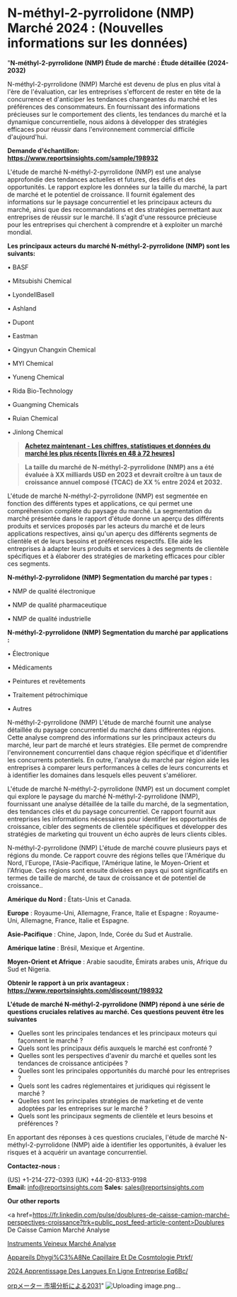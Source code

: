 # N-méthyl-2-pyrrolidone (NMP) Marché 2024 : (Nouvelles informations sur les données)

"<strong>N-méthyl-2-pyrrolidone (NMP) Étude de marché : Étude détaillée (2024-2032)</strong>

N-méthyl-2-pyrrolidone (NMP) Marché est devenu de plus en plus vital à l'ère de l'évaluation, car les entreprises s'efforcent de rester en tête de la concurrence et d'anticiper les tendances changeantes du marché et les préférences des consommateurs. En fournissant des informations précieuses sur le comportement des clients, les tendances du marché et la dynamique concurrentielle, nous aidons à développer des stratégies efficaces pour réussir dans l'environnement commercial difficile d'aujourd'hui.

<strong>Demande d'échantillon: <a href=https://www.reportsinsights.com/sample/198932>https://www.reportsinsights.com/sample/198932</a></strong>

L'étude de marché N-méthyl-2-pyrrolidone (NMP) est une analyse approfondie des tendances actuelles et futures, des défis et des opportunités. Le rapport explore les données sur la taille du marché, la part de marché et le potentiel de croissance. Il fournit également des informations sur le paysage concurrentiel et les principaux acteurs du marché, ainsi que des recommandations et des stratégies permettant aux entreprises de réussir sur le marché. Il s'agit d'une ressource précieuse pour les entreprises qui cherchent à comprendre et à exploiter un marché mondial.

<strong>Les principaux acteurs du marché N-méthyl-2-pyrrolidone (NMP) sont les suivants:</strong>

• BASF

• Mitsubishi Chemical

• LyondellBasell

• Ashland

• Dupont

• Eastman

• Qingyun Changxin Chemical

• MYI Chemical

• Yuneng Chemical

• Rida Bio-Technology

• Guangming Chemicals

• Ruian Chemical

• Jinlong Chemical
<blockquote><a href=https://www.reportsinsights.com/buynow/198932><span style=text-decoration: underline;><strong>Achetez maintenant - Les chiffres, statistiques et données du marché les plus récents [livrés en 48 à 72 heures]</strong></span></a></blockquote>
<blockquote><span style=text-decoration: underline;><strong>La taille du marché de N-méthyl-2-pyrrolidone (NMP) ans a été évaluée à XX milliards USD en 2023 et devrait croître à un taux de croissance annuel composé (TCAC) de XX % entre 2024 et 2032.</strong></span></blockquote>
L'étude de marché N-méthyl-2-pyrrolidone (NMP) est segmentée en fonction des différents types et applications, ce qui permet une compréhension complète du paysage du marché. La segmentation du marché présentée dans le rapport d'étude donne un aperçu des différents produits et services proposés par les acteurs du marché et de leurs applications respectives, ainsi qu'un aperçu des différents segments de clientèle et de leurs besoins et préférences respectifs. Elle aide les entreprises à adapter leurs produits et services à des segments de clientèle spécifiques et à élaborer des stratégies de marketing efficaces pour cibler ces segments.

<strong>N-méthyl-2-pyrrolidone (NMP) Segmentation du marché par types :</strong>

• NMP de qualité électronique

• NMP de qualité pharmaceutique

• NMP de qualité industrielle

<strong>N-méthyl-2-pyrrolidone (NMP) Segmentation du marché par applications :</strong>

• Électronique

• Médicaments

• Peintures et revêtements

• Traitement pétrochimique

• Autres

N-méthyl-2-pyrrolidone (NMP) L'étude de marché fournit une analyse détaillée du paysage concurrentiel du marché dans différentes régions. Cette analyse comprend des informations sur les principaux acteurs du marché, leur part de marché et leurs stratégies. Elle permet de comprendre l'environnement concurrentiel dans chaque région spécifique et d'identifier les concurrents potentiels. En outre, l'analyse du marché par région aide les entreprises à comparer leurs performances à celles de leurs concurrents et à identifier les domaines dans lesquels elles peuvent s'améliorer.

L'étude de marché N-méthyl-2-pyrrolidone (NMP) est un document complet qui explore le paysage du marché N-méthyl-2-pyrrolidone (NMP), fournissant une analyse détaillée de la taille du marché, de la segmentation, des tendances clés et du paysage concurrentiel. Ce rapport fournit aux entreprises les informations nécessaires pour identifier les opportunités de croissance, cibler des segments de clientèle spécifiques et développer des stratégies de marketing qui trouvent un écho auprès de leurs clients cibles.

N-méthyl-2-pyrrolidone (NMP) L'étude de marché couvre plusieurs pays et régions du monde. Ce rapport couvre des régions telles que l'Amérique du Nord, l'Europe, l'Asie-Pacifique, l'Amérique latine, le Moyen-Orient et l'Afrique. Ces régions sont ensuite divisées en pays qui sont significatifs en termes de taille de marché, de taux de croissance et de potentiel de croissance..

<strong>Amérique du Nord :</strong> États-Unis et Canada.

<strong>Europe</strong> : Royaume-Uni, Allemagne, France, Italie et Espagne : Royaume-Uni, Allemagne, France, Italie et Espagne.

<strong>Asie-Pacifique</strong> : Chine, Japon, Inde, Corée du Sud et Australie.

<strong>Amérique latine</strong> : Brésil, Mexique et Argentine.

<strong>Moyen-Orient et Afrique</strong> : Arabie saoudite, Émirats arabes unis, Afrique du Sud et Nigeria.

<strong>Obtenir le rapport à un prix avantageux : <a href=https://www.reportsinsights.com/discount/198932>https://www.reportsinsights.com/discount/198932</a></strong>

<strong>L'étude de marché N-méthyl-2-pyrrolidone (NMP) répond à une série de questions cruciales relatives au marché. Ces questions peuvent être les suivantes</strong>
<ul>
  <li>Quelles sont les principales tendances et les principaux moteurs qui façonnent le marché ?</li>
  <li>Quels sont les principaux défis auxquels le marché est confronté ?</li>
  <li>Quelles sont les perspectives d'avenir du marché et quelles sont les tendances de croissance anticipées ?</li>
  <li>Quelles sont les principales opportunités du marché pour les entreprises ?</li>
  <li>Quels sont les cadres réglementaires et juridiques qui régissent le marché ?</li>
  <li>Quelles sont les principales stratégies de marketing et de vente adoptées par les entreprises sur le marché ?</li>
  <li>Quels sont les principaux segments de clientèle et leurs besoins et préférences ?</li>
</ul>
En apportant des réponses à ces questions cruciales, l'étude de marché N-méthyl-2-pyrrolidone (NMP) aide à identifier les opportunités, à évaluer les risques et à acquérir un avantage concurrentiel.

<strong>Contactez-nous :</strong>

(US) +1-214-272-0393
(UK) +44-20-8133-9198
<strong>Email:</strong> <a>info@reportsinsights.com</a>
<strong>Sales:</strong> <a>sales@reportsinsights.com</a>

<strong>Our other reports</strong>

<a href=https://fr.linkedin.com/pulse/doublures-de-caisse-camion-marché-perspectives-croissance?trk=public_post_feed-article-content>Doublures De Caisse Camion Marché Analyse</a>

<a href=https://www.linkedin.com/pulse/instruments-veineux-march%C3%A9-taille-part-perspectives-6m37f/>Instruments Veineux Marché Analyse</a>

<a href=https://www.linkedin.com/pulse/appareils-dhygi%C3%A8ne-capillaire-et-de-cosm%C3%A9tologie-ptrkf/>Appareils Dhygi%C3%A8Ne Capillaire Et De Cosmtologie Ptrkf/</a>

<a href=https://www.linkedin.com/pulse/2024-apprentissage-des-langues-en-ligne-entreprise-eq6bc/>2024 Apprentissage Des Langues En Ligne Entreprise Eq6Bc/</a>

<a href=https://www.linkedin.com/pulse/orpメーター-市場見通し価値strategy2028-business-wisdom-research-2456/>orpメーター 市場分析による2031</a>"
![Uploading image.png…]()
